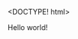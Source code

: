 <DOCTYPE! html>
<html>
  <head>
  <title>Practice on Gihub</title>
  <meta charset= "utf-8">
  </head>
  <body>
  <p>Hello world!</p>
  
  </body>
</html>
